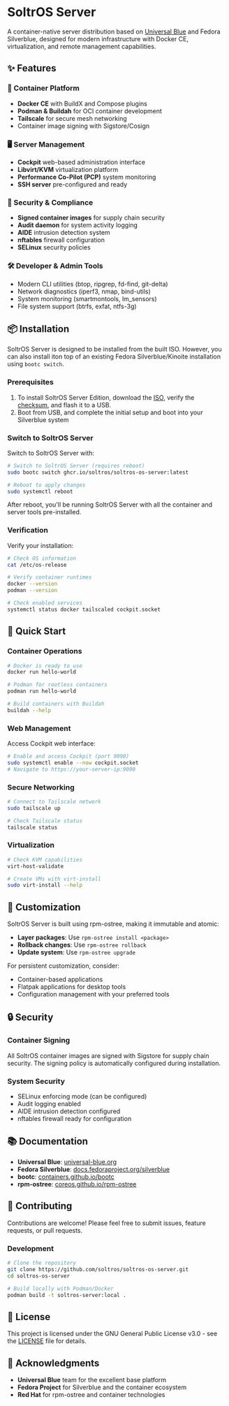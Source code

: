 # SoltrOS Server

A container-native server distribution based on [Universal Blue](https://universal-blue.org/) and Fedora Silverblue, designed for modern infrastructure with Docker CE, virtualization, and remote management capabilities.

## ✨ Features

### 🐳 Container Platform
- **Docker CE** with BuildX and Compose plugins
- **Podman & Buildah** for OCI container development
- **Tailscale** for secure mesh networking
- Container image signing with Sigstore/Cosign

### 🖥️ Server Management
- **Cockpit** web-based administration interface
- **Libvirt/KVM** virtualization platform
- **Performance Co-Pilot (PCP)** system monitoring
- **SSH server** pre-configured and ready

### 🔐 Security & Compliance
- **Signed container images** for supply chain security
- **Audit daemon** for system activity logging
- **AIDE** intrusion detection system
- **nftables** firewall configuration
- **SELinux** security policies

### 🛠️ Developer & Admin Tools
- Modern CLI utilities (btop, ripgrep, fd-find, git-delta)
- Network diagnostics (iperf3, nmap, bind-utils)
- System monitoring (smartmontools, lm_sensors)
- File system support (btrfs, exfat, ntfs-3g)

## 📦 Installation

SoltrOS Server is designed to be installed from the built ISO. However, you can also install iton top of an existing Fedora Silverblue/Kinoite installation using `bootc switch`. 

### Prerequisites
1. To install SoltrOS Server Edition, download the [ISO](https://publicweb.soltros.info/files/soltros-os-server-latest-42.iso), verify the [checksum](https://publicweb.soltros.info/files/soltros-os-server-latest-42.iso-CHECKSUM), and flash it to a USB.
2. Boot from USB, and complete the initial setup and boot into your Silverblue system

### Switch to SoltrOS Server
Switch to SoltrOS Server with:

```bash
# Switch to SoltrOS Server (requires reboot)
sudo bootc switch ghcr.io/soltros/soltros-os-server:latest

# Reboot to apply changes
sudo systemctl reboot
```

After reboot, you'll be running SoltrOS Server with all the container and server tools pre-installed.

### Verification
Verify your installation:

```bash
# Check OS information
cat /etc/os-release

# Verify container runtimes
docker --version
podman --version

# Check enabled services
systemctl status docker tailscaled cockpit.socket
```

## 🚀 Quick Start

### Container Operations
```bash
# Docker is ready to use
docker run hello-world

# Podman for rootless containers
podman run hello-world

# Build containers with Buildah
buildah --help
```

### Web Management
Access Cockpit web interface:
```bash
# Enable and access Cockpit (port 9090)
sudo systemctl enable --now cockpit.socket
# Navigate to https://your-server-ip:9090
```

### Secure Networking
```bash
# Connect to Tailscale network
sudo tailscale up

# Check Tailscale status
tailscale status
```

### Virtualization
```bash
# Check KVM capabilities
virt-host-validate

# Create VMs with virt-install
sudo virt-install --help
```

## 🔧 Customization

SoltrOS Server is built using rpm-ostree, making it immutable and atomic:

- **Layer packages**: Use `rpm-ostree install <package>`
- **Rollback changes**: Use `rpm-ostree rollback`
- **Update system**: Use `rpm-ostree upgrade`

For persistent customization, consider:
- Container-based applications
- Flatpak applications for desktop tools
- Configuration management with your preferred tools

## 🔒 Security

### Container Signing
All SoltrOS container images are signed with Sigstore for supply chain security. The signing policy is automatically configured during installation.

### System Security
- SELinux enforcing mode (can be configured)
- Audit logging enabled
- AIDE intrusion detection configured
- nftables firewall ready for configuration

## 📚 Documentation

- **Universal Blue**: [universal-blue.org](https://universal-blue.org/)
- **Fedora Silverblue**: [docs.fedoraproject.org/silverblue](https://docs.fedoraproject.org/en-US/fedora-silverblue/)
- **bootc**: [containers.github.io/bootc](https://containers.github.io/bootc/)
- **rpm-ostree**: [coreos.github.io/rpm-ostree](https://coreos.github.io/rpm-ostree/)

## 🤝 Contributing

Contributions are welcome! Please feel free to submit issues, feature requests, or pull requests.

### Development
```bash
# Clone the repository
git clone https://github.com/soltros/soltros-os-server.git
cd soltros-os-server

# Build locally with Podman/Docker
podman build -t soltros-server:local .
```

## 📄 License

This project is licensed under the GNU General Public License v3.0 - see the [LICENSE](LICENSE) file for details.

## 🙏 Acknowledgments

- **Universal Blue** team for the excellent base platform
- **Fedora Project** for Silverblue and the container ecosystem
- **Red Hat** for rpm-ostree and container technologies